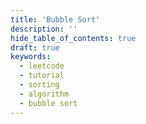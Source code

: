 ```yaml
---
title: 'Bubble Sort'
description: ''
hide_table_of_contents: true
draft: true
keywords:
  - leetcode
  - tutorial
  - sorting
  - algorithm
  - bubble sort
---
```


<TutorialAuthors names="@TBC"/>
